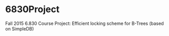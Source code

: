 6830Project
===========

Fall 2015 6.830 Course Project: Efficient locking scheme for B-Trees (based on SimpleDB)
